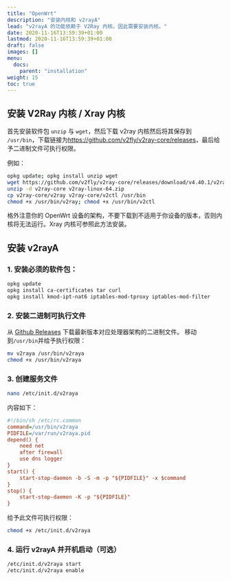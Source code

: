 ```yaml
---
title: "OpenWrt"
description: "安装内核和 v2rayA"
lead: "v2rayA 的功能依赖于 V2Ray 内核，因此需要安装内核。"
date: 2020-11-16T13:59:39+01:00
lastmod: 2020-11-16T13:59:39+01:00
draft: false
images: []
menu:
  docs:
    parent: "installation"
weight: 15
toc: true
---
```


## 安装 V2Ray 内核 / Xray 内核

首先安装软件包 `unzip` 与 `wget`，然后下载 v2ray 内核然后将其保存到 `/usr/bin`，下载链接为<https://github.com/v2fly/v2ray-core/releases>，最后给予二进制文件可执行权限。

例如：

```bash
opkg update; opkg install unzip wget
wget https://github.com/v2fly/v2ray-core/releases/download/v4.40.1/v2ray-linux-64.zip
unzip -d v2ray-core v2ray-linux-64.zip
cp v2ray-core/v2ray v2ray-core/v2ctl /usr/bin
chmod +x /usr/bin/v2ray; chmod +x /usr/bin/v2ctl
```

格外注意你的 OpenWrt 设备的架构，不要下载到不适用于你设备的版本，否则内核将无法运行。Xray 内核可参照此方法安装。

## 安装 v2rayA

### 1. 安装必须的软件包：

  ```bash
  opkg update
  opkg install ca-certificates tar curl
  opkg install kmod-ipt-nat6 iptables-mod-tproxy iptables-mod-filter
  ```

### 2. 安装二进制可执行文件

  从 [Github Releases](https://github.com/v2rayA/v2rayA/releases) 下载最新版本对应处理器架构的二进制文件。
  移动到`/usr/bin`并给予执行权限：

  ```bash
  mv v2raya /usr/bin/v2raya
  chmod +x /usr/bin/v2raya
  ```

### 3. 创建服务文件

  ```bash
  nano /etc/init.d/v2raya
  ```

内容如下：

```ini
#!/bin/sh /etc/rc.common
command=/usr/bin/v2raya
PIDFILE=/var/run/v2raya.pid
depend() {
    need net
    after firewall
    use dns logger
}
start() {
    start-stop-daemon -b -S -m -p "${PIDFILE}" -x $command
}
stop() {
    start-stop-daemon -K -p "${PIDFILE}"
}
```

给予此文件可执行权限：

   ```bash
   chmod +x /etc/init.d/v2raya
   ```

### 4. 运行 v2rayA 并开机启动（可选）

  ```bash
  /etc/init.d/v2raya start
  /etc/init.d/v2raya enable
  ```
